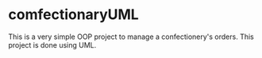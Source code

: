 # comfectionaryUML
This is a very simple OOP project to manage a confectionery's orders.
This project is done using UML.
